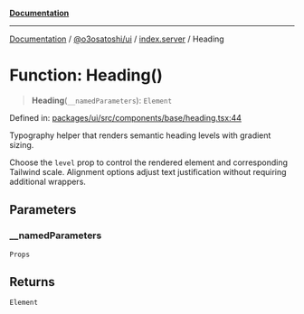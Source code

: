 [**Documentation**](../../../../README.md)

***

[Documentation](../../../../README.md) / [@o3osatoshi/ui](../../README.md) / [index.server](../README.md) / Heading

# Function: Heading()

> **Heading**(`__namedParameters`): `Element`

Defined in: [packages/ui/src/components/base/heading.tsx:44](https://github.com/o3osatoshi/experiment/blob/67ff251451cab829206391b718d971ec20ce4dfb/packages/ui/src/components/base/heading.tsx#L44)

Typography helper that renders semantic heading levels with gradient sizing.

Choose the `level` prop to control the rendered element and corresponding
Tailwind scale. Alignment options adjust text justification without
requiring additional wrappers.

## Parameters

### \_\_namedParameters

`Props`

## Returns

`Element`
